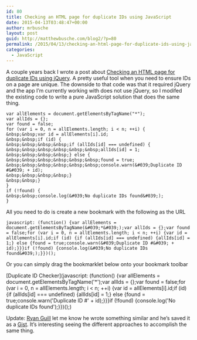 ```yaml
---
id: 80
title: Checking an HTML page for duplicate IDs using JavaScript
date: 2015-04-13T03:48:47+00:00
author: mrbusche
layout: post
guid: http://matthewbusche.com/blog2/?p=80
permalink: /2015/04/13/checking-an-html-page-for-duplicate-ids-using-javascript/
categories:
  - JavaScript
---
```

A couple years back I wrote a post about [Checking an HTML page for duplicate IDs using jQuery](http://matthewbusche.com/blog/index.cfm/2013/5/10/Checking-HTML-page-for-duplicate-IDs-using-jQuery). A pretty useful tool when you need to ensure IDs on a page are unique. The downside to that code was that it required jQuery and the app I&#8217;m currently working with does not use jQuery, so I modifed the existing code to write a pure JavaScript solution that does the same thing.

    var allElements = document.getElementsByTagName("*");
    var allIds = {};
    var found = false;
    for (var i = 0, n = allElements.length; i < n; ++i) {
    &nbsp;&nbsp;var id = allElements[i].id;
    &nbsp;&nbsp;if (id) {
    &nbsp;&nbsp;&nbsp;&nbsp;if (allIds[id] === undefined) {
    &nbsp;&nbsp;&nbsp;&nbsp;&nbsp;&nbsp;allIds[id] = 1;
    &nbsp;&nbsp;&nbsp;&nbsp;} else {
    &nbsp;&nbsp;&nbsp;&nbsp;&nbsp;&nbsp;found = true;
    &nbsp;&nbsp;&nbsp;&nbsp;&nbsp;&nbsp;console.warn(&#039;Duplicate ID #&#039; + id);
    &nbsp;&nbsp;&nbsp;&nbsp;}
    &nbsp;&nbsp;}
    }
    if (!found) {
    &nbsp;&nbsp;console.log(&#039;No duplicate IDs found&#039;);
    }
    

All you need to do is create a new bookmark with the following as the URL

    javascript: (function() {var allElements = document.getElementsByTagName(&#039;*&#039;);var allIds = {};var found = false;for (var i = 0, n = allElements.length; i < n; ++i) {var id = allElements[i].id;if (id) {if (allIds[id] === undefined) {allIds[id] = 1;} else {found = true;console.warn(&#039;Duplicate ID #&#039; + id);}}}if (!found) {console.log(&#039;No duplicate IDs found&#039;);}})();
    

Or you can simply drag the bookmarklet below onto your bookmark toolbar

[Duplicate ID Checker](javascript: (function() {var allElements = document.getElementsByTagName('*');var allIds = {};var found = false;for (var i = 0, n = allElements.length; i < n; ++i) {var id = allElements[i].id;if (id) {if (allIds[id] === undefined) {allIds[id] = 1;} else {found = true;console.warn('Duplicate ID #' + id);}}}if (!found) {console.log('No duplicate IDs found');}})();)

Update: [Ryan Guill](https://twitter.com/ryanguill) let me know he wrote something similar and he&#8217;s saved it as a [Gist](https://gist.github.com/ryanguill/36af48201e6d68dbbbe3/). It&#8217;s interesting seeing the different approaches to accomplish the same thing.